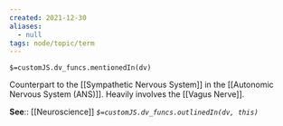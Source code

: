 ```yaml
---
created: 2021-12-30 
aliases:
  - null
tags: node/topic/term
---
```

`$=customJS.dv_funcs.mentionedIn(dv)`

Counterpart to the [[Sympathetic Nervous System]] in the [[Autonomic Nervous System (ANS)]]. Heavily involves the [[Vagus Nerve]]. 

**See**:: [[Neuroscience]]
*`$=customJS.dv_funcs.outlinedIn(dv, this)`*